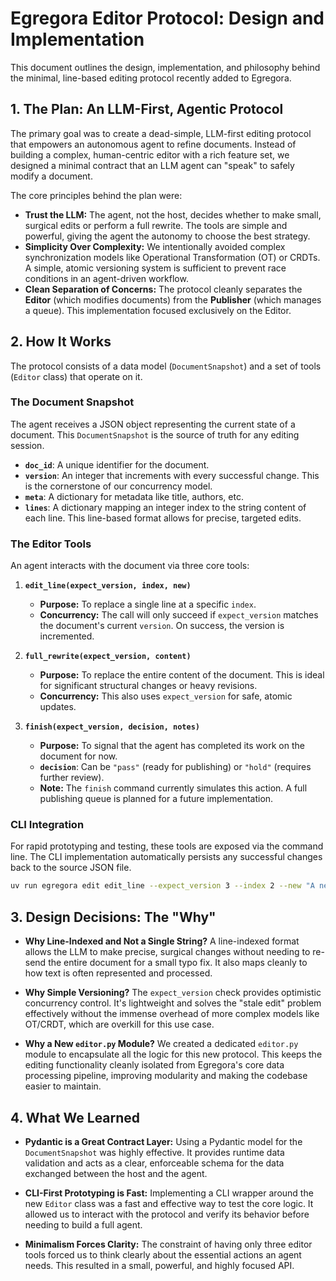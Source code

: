 # Egregora Editor Protocol: Design and Implementation

This document outlines the design, implementation, and philosophy behind the minimal, line-based editing protocol recently added to Egregora.

## 1. The Plan: An LLM-First, Agentic Protocol

The primary goal was to create a dead-simple, LLM-first editing protocol that empowers an autonomous agent to refine documents. Instead of building a complex, human-centric editor with a rich feature set, we designed a minimal contract that an LLM agent can "speak" to safely modify a document.

The core principles behind the plan were:
- **Trust the LLM:** The agent, not the host, decides whether to make small, surgical edits or perform a full rewrite. The tools are simple and powerful, giving the agent the autonomy to choose the best strategy.
- **Simplicity Over Complexity:** We intentionally avoided complex synchronization models like Operational Transformation (OT) or CRDTs. A simple, atomic versioning system is sufficient to prevent race conditions in an agent-driven workflow.
- **Clean Separation of Concerns:** The protocol cleanly separates the **Editor** (which modifies documents) from the **Publisher** (which manages a queue). This implementation focused exclusively on the Editor.

## 2. How It Works

The protocol consists of a data model (`DocumentSnapshot`) and a set of tools (`Editor` class) that operate on it.

### The Document Snapshot

The agent receives a JSON object representing the current state of a document. This `DocumentSnapshot` is the source of truth for any editing session.

- **`doc_id`**: A unique identifier for the document.
- **`version`**: An integer that increments with every successful change. This is the cornerstone of our concurrency model.
- **`meta`**: A dictionary for metadata like title, authors, etc.
- **`lines`**: A dictionary mapping an integer index to the string content of each line. This line-based format allows for precise, targeted edits.

### The Editor Tools

An agent interacts with the document via three core tools:

1.  **`edit_line(expect_version, index, new)`**
    - **Purpose:** To replace a single line at a specific `index`.
    - **Concurrency:** The call will only succeed if `expect_version` matches the document's current `version`. On success, the version is incremented.

2.  **`full_rewrite(expect_version, content)`**
    - **Purpose:** To replace the entire content of the document. This is ideal for significant structural changes or heavy revisions.
    - **Concurrency:** This also uses `expect_version` for safe, atomic updates.

3.  **`finish(expect_version, decision, notes)`**
    - **Purpose:** To signal that the agent has completed its work on the document for now.
    - **`decision`**: Can be `"pass"` (ready for publishing) or `"hold"` (requires further review).
    - **Note:** The `finish` command currently simulates this action. A full publishing queue is planned for a future implementation.

### CLI Integration

For rapid prototyping and testing, these tools are exposed via the command line. The CLI implementation automatically persists any successful changes back to the source JSON file.

```bash
uv run egregora edit edit_line --expect_version 3 --index 2 --new "A newly rewritten line."
```

## 3. Design Decisions: The "Why"

- **Why Line-Indexed and Not a Single String?** A line-indexed format allows the LLM to make precise, surgical changes without needing to re-send the entire document for a small typo fix. It also maps cleanly to how text is often represented and processed.

- **Why Simple Versioning?** The `expect_version` check provides optimistic concurrency control. It's lightweight and solves the "stale edit" problem effectively without the immense overhead of more complex models like OT/CRDT, which are overkill for this use case.

- **Why a New `editor.py` Module?** We created a dedicated `editor.py` module to encapsulate all the logic for this new protocol. This keeps the editing functionality cleanly isolated from Egregora's core data processing pipeline, improving modularity and making the codebase easier to maintain.

## 4. What We Learned

- **Pydantic is a Great Contract Layer:** Using a Pydantic model for the `DocumentSnapshot` was highly effective. It provides runtime data validation and acts as a clear, enforceable schema for the data exchanged between the host and the agent.

- **CLI-First Prototyping is Fast:** Implementing a CLI wrapper around the new `Editor` class was a fast and effective way to test the core logic. It allowed us to interact with the protocol and verify its behavior before needing to build a full agent.

- **Minimalism Forces Clarity:** The constraint of having only three editor tools forced us to think clearly about the essential actions an agent needs. This resulted in a small, powerful, and highly focused API.
